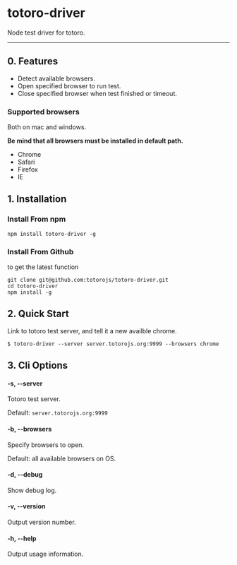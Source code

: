 # totoro-driver

Node test driver for totoro.

---

## 0. Features

- Detect available browsers.
- Open specified browser to run test.
- Close specified browser when test finished or timeout.

### Supported browsers

Both on mac and windows.

**Be mind that all browsers must be installed in default path.**

- Chrome
- Safari
- Firefox
- IE

## 1. Installation

### Install From npm

```
npm install totoro-driver -g
```

### Install From Github

to get the latest function

```
git clone git@github.com:totorojs/totoro-driver.git
cd totoro-driver
npm install -g
```

## 2. Quick Start

Link to totoro test server, and tell it a new availble chrome.

```
$ totoro-driver --server server.totorojs.org:9999 --browsers chrome
```

## 3. Cli Options

#### -s, --server

Totoro test server.

Default: `server.totorojs.org:9999`

#### -b, --browsers

Specify browsers to open.

Default: all available browsers on OS.

#### -d, --debug

Show debug log.

#### -v, --version

Output version number.

#### -h, --help

Output usage information.



